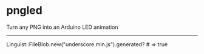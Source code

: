 pngled
======

Turn any PNG into an Arduino LED animation

---

Linguist::FileBlob.new("underscore.min.js").generated? # => true
